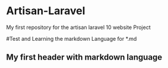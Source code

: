 # Artisan-Laravel
My first repository for the artisan laravel 10 website Project 

#Test and Learning the markdown Language for *.md

## My first header with markdown language
